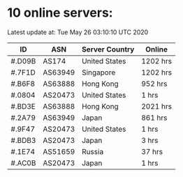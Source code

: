 # 10 online servers:

Latest update at: Tue May 26 03:10:10 UTC 2020

| ID | ASN | Server Country | Online |
| -- | --- | -------------- | ------ |
| #.D09B | AS174 | United States | 1202 hrs |
| #.7F1D | AS63949 | Singapore | 1202 hrs |
| #.B6F8 | AS63888 | Hong Kong | 952 hrs |
| #.0804 | AS20473 | United States | 1 hrs |
| #.BD3E | AS63888 | Hong Kong | 2021 hrs |
| #.2A79 | AS63949 | Japan | 861 hrs |
| #.9F47 | AS20473 | United States | 1 hrs |
| #.BDB3 | AS20473 | Japan | 3 hrs |
| #.1E74 | AS51659 | Russia | 37 hrs |
| #.AC0B | AS20473 | Japan | 1 hrs |

